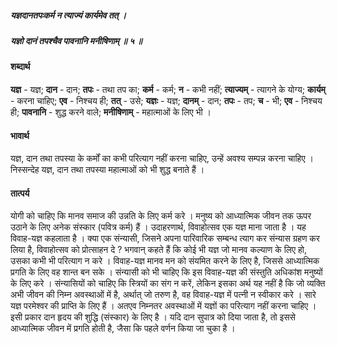 ##### यज्ञदानतपःकर्म न त्याज्यं कार्यमेव तत् ।
##### यज्ञो दानं तपश्चैव पावनानि मनीषिणाम् ॥ ५ ॥

#### शब्दार्थ

**यज्ञ** - यज्ञ; **दान** - दान; **तपः** - तथा तप का; **कर्म** - कर्म; **न** - कभी नहीं; **त्याज्यम्** - त्यागने के योग्य; **कार्यम्** - करना चाहिए; **एव** - निश्चय ही; **तत्** - उसे; **यज्ञः** - यज्ञ; **दानम्** - दान; **तपः** - तप; **च** - भी; **एव** - निश्चय ही; **पावनानि** - शुद्ध करने वाले; **मनीषिणाम्** - महात्माओं के लिए भी ।

#### भावार्थ

यज्ञ, दान तथा तपस्या के कर्मों का कभी परित्याग नहीं करना चाहिए, उन्हें अवश्य सम्पन्न करना चाहिए । निस्सन्देह यज्ञ, दान तथा तपस्या महात्माओं को भी शुद्ध बनाते हैं ।

#### तात्पर्य

योगी को चाहिए कि मानव समाज की उन्नति के लिए कर्म करे । मनुष्य को आध्यात्मिक जीवन तक ऊपर उठाने के लिए अनेक संस्कार (पवित्र कर्म) हैं । उदाहरणार्थ, विवाहोत्सव एक यज्ञ माना जाता है । यह विवाह-यज्ञ कहलाता है । क्या एक संन्यासी, जिसने अपना पारिवारिक सम्बन्ध त्याग कर संन्यास ग्रहण कर लिया है, विवाहोत्सव को प्रोत्साहन दे ? भगवान् कहते हैं कि कोई भी यज्ञ जो मानव कल्याण के लिए हो, उसका कभी भी परित्याग न करे । विवाह-यज्ञ मानव मन को संयमित करने के लिए है, जिससे आध्यात्मिक प्रगति के लिए वह शान्त बन सके । संन्यासी को भी चाहिए कि इस विवाह-यज्ञ की संस्तुति अधिकांश मनुष्यों के लिए करे । संन्यासियों को चाहिए कि स्त्रियों का संग न करें, लेकिन इसका अर्थ यह नहीं है कि जो व्यक्ति अभी जीवन की निम्न अवस्थाओं में है, अर्थात् जो तरुण है, वह विवाह-यज्ञ में पत्नी न स्वीकार करे । सारे यज्ञ परमेश्वर की प्राप्ति के लिए हैं । अतएव निम्नतर अवस्थाओं में यज्ञों का परित्याग नहीं करना चाहिए । इसी प्रकार दान हृदय की शुद्धि (संस्कार) के लिए है । यदि दान सुपात्र को दिया जाता है, तो इससे आध्यात्मिक जीवन में प्रगति होती है, जैसा कि पहले वर्णन किया जा चुका है ।